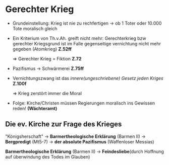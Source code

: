 # Gerechter Krieg

- Grundeinstellung: Krieg ist nie zu rechfertigen $\rightarrow$ ob 1 Toter oder 10.000 Tote moralisch gleich 

- Ein Kriterium von Th.v.Ah. greift nicht mehr: Gerechterkrieg bzw gerechter Kriegsgrund ist im Falle gegenseitige vernichtung nicht mehr gegeben (Atomkrieg) **Z.52ff**

    $\Rightarrow$ Gerechter Krieg = Fiktion **Z.72**

- Pazifismus $\rightarrow$ Schwärmerei **Z.75ff**

- Vernichtungszwang ist das *innere(ungeschriebene) Gesetz jeden Kriges* **Z.100f**

    $\Rightarrow$ Krieg zerstört immer die Moral

-  Folge: Kirche/Christen müssen Regierungen moralisch ins Gewissen reden! **(Wächteramt)**

## Die ev. Kirche zur Frage des Krieges

"Königsherschaft" $\rightarrow$ **Barmertheologische Erklärung** (Barmen II) $\rightarrow$ **Bergpredigt** (Mt5-7) $\rightarrow$ **der absolute Pazifismus** (Waffenloser Messias)

**Barmertheologische Erklärung** (Barmen II) $\rightarrow$ **Feindesliebe**(durch Hoffnung auf überwindung des Todes im Glauben)